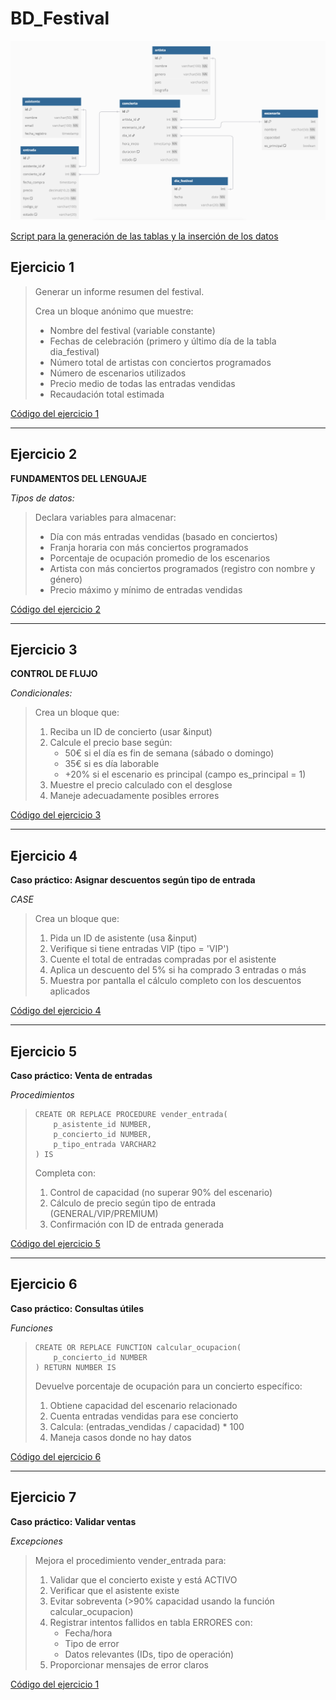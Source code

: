 # BD_Festival

![Esquema de las tablas](esquema.png)


[Script para la generación de las tablas y la inserción de los datos](tablesAndData.sql)


## Ejercicio 1
> Generar un informe resumen del festival.
> 
> Crea un bloque anónimo que muestre:
> 
> - Nombre del festival (variable constante)
> - Fechas de celebración (primero y último día de la tabla dia_festival)
> - Número total de artistas con conciertos programados
> - Número de escenarios utilizados
> - Precio medio de todas las entradas vendidas
> - Recaudación total estimada

[Código del ejercicio 1](ej1.sql)

---

## Ejercicio 2
**FUNDAMENTOS DEL LENGUAJE**

*Tipos de datos:*

> Declara variables para almacenar:
> - Día con más entradas vendidas (basado en conciertos)
> - Franja horaria con más conciertos programados
> - Porcentaje de ocupación promedio de los escenarios
> - Artista con más conciertos programados (registro con nombre y género)
> - Precio máximo y mínimo de entradas vendidas

[Código del ejercicio 2](ej2.sql)

---

## Ejercicio 3

**CONTROL DE FLUJO**

*Condicionales:*

> Crea un bloque que:
> 1. Reciba un ID de concierto (usar &input)
> 2. Calcule el precio base según:
>    - 50€ si el día es fin de semana (sábado o domingo)
>    - 35€ si es día laborable
>    - +20% si el escenario es principal (campo es_principal = 1)
> 3. Muestre el precio calculado con el desglose
> 4. Maneje adecuadamente posibles errores

[Código del ejercicio 3](ej3.sql)

---

## Ejercicio 4

**Caso práctico: Asignar descuentos según tipo de entrada**

*CASE*

> Crea un bloque que:
> 1. Pida un ID de asistente (usa &input)
> 2. Verifique si tiene entradas VIP (tipo = 'VIP')
> 3. Cuente el total de entradas compradas por el asistente
> 4. Aplica un descuento del 5% si ha comprado 3 entradas o más
> 5. Muestra por pantalla el cálculo completo con los descuentos aplicados

[Código del ejercicio 4](ej4.sql)

---

## Ejercicio 5

**Caso práctico: Venta de entradas**

*Procedimientos*

> ```mysql
> CREATE OR REPLACE PROCEDURE vender_entrada(
>     p_asistente_id NUMBER,
>     p_concierto_id NUMBER,
>     p_tipo_entrada VARCHAR2
> ) IS
> ```
> Completa con:
> 1. Control de capacidad (no superar 90% del escenario)
> 2. Cálculo de precio según tipo de entrada (GENERAL/VIP/PREMIUM)
> 3. Confirmación con ID de entrada generada

[Código del ejercicio 5](ej5.sql)

---

## Ejercicio 6

**Caso práctico: Consultas útiles**

*Funciones*

> ```mysql
> CREATE OR REPLACE FUNCTION calcular_ocupacion(
>     p_concierto_id NUMBER
> ) RETURN NUMBER IS
> ```
> Devuelve porcentaje de ocupación para un concierto específico:
> 1. Obtiene capacidad del escenario relacionado
> 2. Cuenta entradas vendidas para ese concierto
> 3. Calcula: (entradas_vendidas / capacidad) * 100
> 4. Maneja casos donde no hay datos

[Código del ejercicio 6](ej6.sql)

---

## Ejercicio 7

**Caso práctico: Validar ventas**

*Excepciones*

> Mejora el procedimiento vender_entrada para:
> 1. Validar que el concierto existe y está ACTIVO
> 2. Verificar que el asistente existe
> 3. Evitar sobreventa (>90% capacidad usando la función calcular_ocupacion)
> 4. Registrar intentos fallidos en tabla ERRORES con:
>    - Fecha/hora
>    - Tipo de error
>    - Datos relevantes (IDs, tipo de operación)
> 5. Proporcionar mensajes de error claros

[Código del ejercicio 1](ej7.sql)
